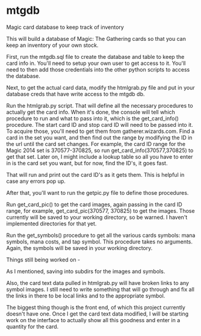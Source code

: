 mtgdb
=====

Magic card database to keep track of inventory

This will build a database of Magic: The Gathering cards so that you can keep an inventory of your own stock.

First, run the mtgdb.sql file to create the database and table to keep the card info in. You'll need to setup your own user to get access to it. You'll need to then add those credentials into the other python scripts to access the database.

Next, to get the actual card data, modify the htmlgrab.py file and put in your database creds that have write access to the mtgdb db.

Run the htmlgrab.py script. That will define all the necessary procedures to actually get the card info. When it's done, the console will tell which procedure to run and what to pass into it, which is the get_card_info() procedure. The start card ID and stop card ID will need to be passed into it. To acquire those, you'll need to get them from gatherer.wizards.com. Find a card in the set you want, and then find out the range by modifying the ID in the url until the card set changes. For example, the card ID range for the Magic 2014 set is 370577-370825, so run get_card_info(370577,370825) to get that set. Later on, I might include a lookup table so all you have to enter in is the card set you want, but for now, find the ID's, it goes fast.

That will run and print out the card ID's as it gets them. This is helpful in case any errors pop up.

After that, you'll want to run the getpic.py file to define those procedures. 

Run get_card_pic() to get the card images, again passing in the card ID range, for example, get_card_pic(370577, 370825) to get the images. Those currently will be saved to your working directory, so be warned. I haven't implemented directories for that yet.

Run the get_symbols() procedure to get all the various cards symbols: mana symbols, mana costs, and tap symbol. This procedure takes no arguments. Again, the symbols will be saved in your working directory. 

Things still being worked on -

As I mentioned, saving into subdirs for the images and symbols.

Also, the card text data pulled in htmlgrab.py will have broken links to any symbol images. I still need to write something that will go through and fix all the links in there to be local links and to the appropriate symbol. 

The biggest thing though is the front end, of which this project currently doesn't have one. Once I get the card text data modified, I will be starting work on the interface to actually show all this goodness and enter in a quantity for the card.
